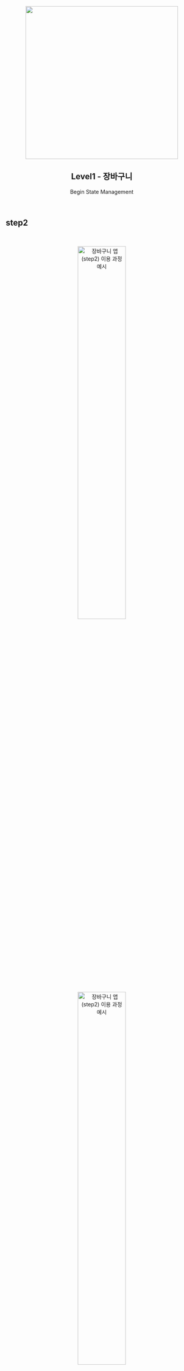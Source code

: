 <p align="middle">
  <img src="https://techcourse-storage.s3.ap-northeast-2.amazonaws.com/3e6c6f30b11d4b098b5a3e81be19ce3a" width="400" >
</p>
<h2 align="middle">Level1 - 장바구니</h2>
<p align="middle">Begin State Management</p>
</p>

<br>

## step2

<br>

<p align="middle" >
  <img width="50%" src="https://github.com/feb-dain/react-shopping-cart/assets/108778921/0f2dd16f-70d8-403a-be61-7c92222a64846" alt="장바구니 앱(step2) 이용 과정 예시" >

  <img width="50%" src="https://github.com/feb-dain/react-shopping-cart/assets/108778921/3c7804ce-519d-4e77-9202-642a7bf907a1" alt="장바구니 앱(step2) 이용 과정 예시" >
</p>

<br>

### 📝 실행 방법

<table>
  <tbody>
    <tr>
      <td><a href="https://feb-dain.github.io/react-shopping-cart/">🛒 장바구니 앱 실행하기</a></td>
      <td><a href="https://feb-dain.github.io/react-shopping-cart/storybook/">📕 스토리북 바로 보기</a></td>
    </tr>
  </tbody>
</table>

- 터미널에서 npm 설치(`npm install`) 후 `npm start` 커맨드로 앱을 실행할 수 있다.

<br>

### ✨ 필수 요구 사항

1. **장바구니 페이지**<br>
   장바구니 페이지 마크업을 완성하고, 상품 목록 페이지와 함께 모바일 환경 대응
2. **MSW를 활용한 API Mocking**<br>
   MSW를 활용하여 실제 서버와 연동될 수 있는 API Mocking을 구현
   단순한 Endpoint 변경으로 실제 API 사용이 가능하도록 작업
3. **테스트**<br>
   장바구니 페이지에서 다양한 사용자 인터렉션에 대한 테스트 케이스를 고민하고, 선택한 테스트 도구를 이용하여 검증
4. **사용자 경험**<br>
   새로고침 해도, 장바구니에 담은 상품 유지

<br>

### ✅ 프로그래밍 요구사항

> 이전 미션의 프로그래밍 요구사항은 기본으로 포함한다.

<br>
<br>

## step1

<p align="middle" >
  <img align="left" src="https://github.com/feb-dain/react-shopping-cart/assets/108778921/9876415b-1c43-41c1-9885-ac9585aabf5b" alt="장바구니 앱 이용 과정 예시" >

  <br>

  <img align="right" src="https://github.com/feb-dain/react-shopping-cart/assets/108778921/fe945777-cf77-4cf7-9639-6dba586aa6bc" alt="장바구니 앱 스크린샷 (반응형)" >
  
  <br>

<span>이 앱은 반응형으로 제작되었습니다.</span>

</p>

<br>

### 🧑‍🤝‍🧑 페어 (페어 프로그래밍으로 개발)

<table>
  <tr>
    <td align="center" width="140px">
      <a href="https://github.com/feb-dain" target="_blank">
        <img src="https://avatars.githubusercontent.com/u/108778921?v=4" alt="야미(이다인) 프로필" />
      </a>
    </td>
    <td align="center" width="140px">
      <a href="https://github.com/regularPark" target="_blank">
        <img src="https://avatars.githubusercontent.com/u/90092440?v=4" alt="레고(박정규) 프로필" />
      </a>
    </td>
  </tr>
  <tr>
    <td align="center">
      <a href="https://github.com/feb-dain" target="_blank">
        야미(이다인)
      </a>
    </td>
    <td align="center">
      <a href="https://github.com/regularPark" target="_blank">
        레고(박정규) 
      </a>
    </td>
  </tr>
</table>

<br>

### 🚀 학습 목표

> 다수의 컴포넌트를 페이지로 구성하고 복잡해진 상태를 관리합니다.

✔️ `데스크탑 타겟`의 웹 앱을 구현합니다.  
✔️ 상태 관리를 위해 `Recoil`을 활용합니다.  
✔️ `Router`를 활용해 여러 페이지 전환을 고려합니다.

<br>

### ✨ 필수 요구 사항

- **상품 목록 페이지**

  - ☑️ 상품 목록 페이지에 필요한 UI 마크업
  - ☑️ header의 숫자 표시를 통해 장바구니에 담긴 품목의 갯수 표시

- **전역 상태 관리**
  - ☑️ recoil을 사용하여 전역 상태 관리
- **mock 데이터 활용**

  - ☑️ Mock 데이터를 활용하여 상품 데이터를 처리한다. 협업 미션을 고려하여 장바구니 API 예상 명세 참고

- **테스트 도구 선정**
  - ☑️ 적합한 테스트 도구를 선택하여 사용하고, 중요한 테스트 케이스를 정의하여 테스트 진행

<br>

### ✅ 프로그래밍 요구사항

- **Readability**
  - API 요청을 처리하는 공통 함수나 커스텀 훅을 작성하여 재사용 가능하게 만든다.
    페이지간 공통 스타일이 있는 경우 재사용한다.
- **Reusability**
  - 서버와의 통신을 담당하는 코드와 UI를 렌더링 하는 코드를 분리하여 관심사를 분리한다.
  - 에러 처리 로직을 명확하게 작성하여 코드의 가독성을 높인다.
- **Performance**
  - 불필요한 상태 관리를 최소화하고, 상태 업데이트를 최적화한다.
    컴포넌트의 리렌더링을 최소화하기 위해 memoization을 적용한다.

<br>
<br>

---

<a href="https://github.com/woowacourse">@woowacourse</a>
